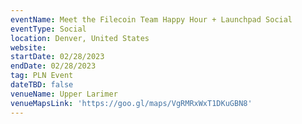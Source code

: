```yaml
---
eventName: Meet the Filecoin Team Happy Hour + Launchpad Social
eventType: Social
location: Denver, United States
website: 
startDate: 02/28/2023
endDate: 02/28/2023
tag: PLN Event
dateTBD: false
venueName: Upper Larimer
venueMapsLink: 'https://goo.gl/maps/VgRMRxWxT1DKuGBN8'
---
```

